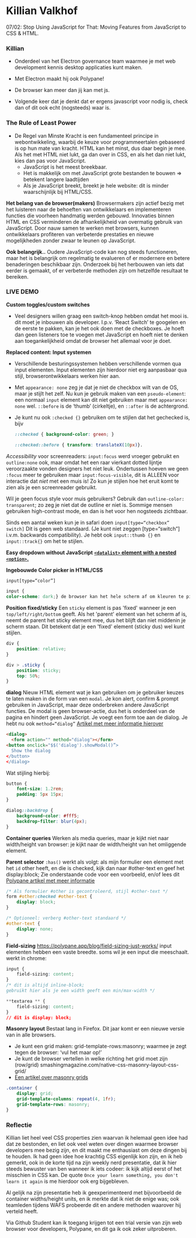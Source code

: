 # Killian Valkhof

07/02: Stop Using JavaScript for That: Moving Features from JavaScript to CSS & HTML.

### Killian

-   Onderdeel van het Electron governance team waarmee je met web development kennis desktop applicaties kunt maken.
-   Met Electron maakt hij ook Polypane!

-   De browser kan meer dan jij kan met js.
-   Volgende keer dat je denkt dat er ergens javascript voor nodig is, check dan of dit ook echt (nogsteeds) waar is.

### The Rule of Least Power

-   De Regel van Minste Kracht is een fundamenteel principe in webontwikkeling, waarbij de keuze voor programmeertalen gebaseerd is op hun mate van kracht. HTML kan het minst, dus daar begin je mee. Als het met HTML niet lukt, ga dan over in CSS, en als het dan niet lukt, kies dan pas voor JavaScript.
    -   JavaScript is het meest breekbaar.
    -   Het is makkelijk om met JavaScript grote bestanden te bouwen => betekent langere laadtijden
    -   Als je JavaScript breekt, breekt je hele website: dit is minder waarschijnlijk bij HTML/CSS.

**Het belang van de browser(makers)**
Browsermakers zijn actief bezig met het luisteren naar de behoeften van ontwikkelaars en implementeren functies die voorheen handmatig werden gebouwd. Innovaties binnen HTML en CSS verminderen de afhankelijkheid van overmatig gebruik van JavaScript. Door nauw samen te werken met browsers, kunnen ontwikkelaars profiteren van verbeterde prestaties en nieuwe mogelijkheden zonder zwaar te leunen op JavaScript.

**Ook belangrijk..**
Oudere JavaScript-code kan nog steeds functioneren, maar het is belangrijk om regelmatig te evalueren of er modernere en betere benaderingen beschikbaar zijn. Onderzoek bij het herbouwen van iets dat eerder is gemaakt, of er verbeterde methoden zijn om hetzelfde resultaat te bereiken.

### LIVE DEMO

**Custom toggles/custom switches**

-   Veel designers willen graag een switch-knop hebben omdat het mooi is. dit moet je inbouwen als developer. I.p.v. ‘React Switch’ te googelen en de eerste te pakken, kan je het ook doen met de checkboxes. Je hoeft dan geen listeners toe te voegen met JavaScript en hoeft niet te denken aan toegankelijkheid omdat de browser het allemaal voor je doet.

**Replaced content: Input systemen**

-   Verschillende besturingssystemen hebben verschillende vormen qua input elementen. Input elementen zijn hierdoor niet erg aanpasbaar qua stijl, browserontwikkelaars werken hier aan.
-   Met `appearance: none` zeg je dat je niet de checkbox wilt van de OS, maar je stijlt het zelf. Nu kun je gebruik maken van een `pseudo-element`: een normaal `input` element kan dit niet gebruiken maar met `appearance: none` wel. `::before` is de ‘thumb’ (cirkeltje), en `::after` is de achtergrond.
-   Je kunt nu ook `:checked {}` gebruiken om te stijlen dat het gechecked is, bijv

    ```css
    ::checked { background-color: green; }

    ::checked::before { transform: translateX(10px)}.
    ```

_Accessibility_
voor screenreaders: `input:focus` werd vroeger gebruikt en `outline:none` ook, maar omdat het een raar vierkant dotted lijntje veroorzaakte vonden designers het niet leuk.
Ondertussen hoeven we geen `:focus` meer te gebruiken maar `input:focus-visible`, dit is ALLEEN voor interactie dat _niet_ met een muis is! Zo kun je stijlen hoe het eruit komt te zien als je een screenreader gebruikt.

Wil je geen focus style voor muis gebruikers? Gebruik dan `outline-color: transparent`; zo zeg je niet dat de outline er niet is. Sommige mensen gebruiken high-contrast mode, en dan is het voor hen nogsteeds zichtbaar.

Sinds een aantal weken kun je in safari doen `input[type=“checkbox” switch]` Dit is geen web standaard. (Je kunt niet zeggen [type=“switch”] i.v.m. backwards compatibility).
Je hebt ook `input::thumb {}` en `input::track{}` om het te stijlen.

**Easy dropdown without JavaScript**
[**`<datalist>` element with a nested `<option>`.**](https://codepen.io/roza-m/pen/QWoYKyj)

**Ingebouwde Color picker in HTML/CSS**

```html
input[type=“color”]
```

```css
input {
color-scheme: dark;} de browser kan het hele scherm af om kleuren te picken (colorpicker). met color-scheme kun je ook alle form-elementen in dark-mode geven.
```

<!-- in-page transitions: te snel. desorienterend: geven geen gevoel van hoe ver je omlaag bent gescrolled door een navigatie. vroeger deden we dit met jquery. -->

<!-- @media (
prefers-reduced-motion: no-preference ) {
html {
scroll-behavior: smooth;
}}

standaard: geen smooth scroll. pas als aangegeven dat de browser het ondersteunt en het wilt, dan zet je smooth-scrolling aan. -->
<!--
#my-target {
scroll-margin/padding-top:100px;
}

#my-target:target {
outline: 10px solid deeppink;
transition: 1s ease-in-out outline;
} hiermee laat je degene weten dat dit de plek is waar de user moet zijn. -->

**Position fixed/sticky**
Een `sticky` element is pas 'fixed' wanneer je een `top/left/right/bottom` geeft. Als het 'parent' element van het scherm af is, neemt de parent het sticky element mee, dus het blijft dan niet middenin je scherm staan.
Dit betekent dat je een 'fixed' element (sticky dus) wel kunt stijlen.

```css
div {
    position: relative;
}

div > .sticky {
    position: sticky;
    top: 50%;
}
```

<!-- carousels
scroll-snap-type zet je op de parent.
scroll-snap-align zet je op de child.

oh snap video.
youtu.be/34zcWFLCDIc

accordions and modals
details>summary&p
je kunt ook doen ```<details open>``` dan blijft ie open. edit het vormpje van de driehoek met summary::marker {font-size: 1.5rem;} content:””; en [open]summary::marker. let erop dat ze er meerdere kunnen openen. dit is niet een default.-->

**dialog**
Nieuw HTML element wat je kan gebruiken om je gebruiker keuzes te laten maken in de form van een `modal`.
Je kon alert, confirm & prompt gebruiken in JavaScript, maar deze onderbreken andere JavaScript functies. De modal is geen browser-actie, dus het is onderdeel van de pagina en hindert geen JavaScript. Je voegt een form toe aan de dialog. Je hebt nu ook `method=“dialog”`
[Artikel met meer informatie hierover](https://developer.mozilla.org/en-US/docs/Web/CSS/::backdrop)

```html
<dialog>
  <form action="" method="dialog"></form>
<button onclick="$$('dialog').showModal()”>
  Show the dialog
</button>
</dialog>
```

Wat stijling hierbij:

```css
button {
    font-size: 1.2rem;
    padding: 5px 15px;
}

dialog::backdrop {
    background-color: #fff5;
    backdrop-filter: blur(4px);
}
```

**Container queries**
Werken als media queries, maar je kijkt niet naar width/height van browser: je kijkt naar de width/height van het omliggende element.

**Parent selector**
`:has()` werkt als volgt: als mijn formulier een element met het `id` other heeft, en die is checked, kijk dan naar #other-text en geef het display:block;
Zie onderstaande code voor een voorbeeld, en/of lees dit [Polypane artikel met meer informatie](https://polypane.app/blog/where-is-has-new-css-selectors-that-make-your-life-easier/)

```css
/* Als formulier #other is gecontroleerd, stijl #other-text */
form #other:checked #other-text {
    display: block;
}

/* Optioneel: verberg #other-text standaard */
#other-text {
    display: none;
}
```

**Field-sizing**
https://polypane.app/blog/field-sizing-just-works/
input elementen hebben een vaste breedte. soms wil je een input die meeschaalt. werkt in chrome:

```css
input {
    field-sizing: content;
}
/* dit is altijd inline-block;
gebruikt hier als je een width geeft een min/max-width */

**textarea ** {
    field-sizing: content;
}
// dit is display: block;
```

**Masonry layout**
Bestaat lang in Firefox. Dit jaar komt er een nieuwe versie van in alle browsers.

-   Je kunt een grid maken: grid-template-rows:masonry; waarmee je zegt tegen de browser: ‘vul het maar op!’
-   Je kunt de browser vertellen in welke richting het grid moet zijn (row/grid)
    smashingmagazine.com/native-css-masonry-layout-css-grid/
-   [Een artikel over masonry grids]()

```css
.container {
    display: grid;
    grid-template-columns: repeat(4, 1fr);
    grid-template-rows: masonry;
}
```

<!-- komt in de toekomst: werkt nog niet.
<selectlist>
	<option></option>
	<option></option>
	<option></option>
</selectlist>

selectlist [popover] {}
selectlist::part(button) {

}

scroll-driven animations
zitten in chrome. vervangen alle libraries die je gebruikt om aan de hand van de scrolpositie iets te laten gebeuren

bram.us/2023/02/12/scroll-driven-animations-cover-flow-2022-10-06-full-stack-europe/-->

### Reflectie

Killian liet heel veel CSS properties zien waarvan ik helemaal geen idee had dat ze bestonden, en liet ook veel weten over dingen waarmee browser developers mee bezig zijn, en dit maakt me enthausiast om deze dingen bij te houden. Ik had geen idee hoe krachtig CSS eigenlijk kon zijn, en ik heb gemerkt, ook in de korte tijd na zijn weekly nerd presentatie, dat ik hier steeds bewuster van ben wanneer ik iets codeer: ik kijk altijd eerst of het misschien in CSS kan. De quote `Once your learn something, you don't learn it again` is me hierdoor ook erg bijgebleven.

Al gelijk na zijn presentatie heb ik geexperimenteerd met bijvoorbeeld de container widths/height units, en ik merkte dat ik niet de enige was; ook teamleden tijdens WAFS probeerde dit en andere methoden waarover hij verteld heeft.

Via Github Student kan ik toegang krijgen tot een trial versie van zijn web browser voor developers, Polypane, en dit ga ik ook zeker uitproberen.
